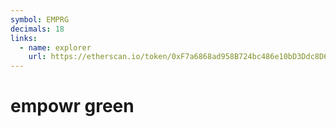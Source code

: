```yaml
---
symbol: EMPRG
decimals: 18
links:
  - name: explorer
    url: https://etherscan.io/token/0xF7a6868ad958B724bc486e10bD3Ddc8D63AA16c7
---
```


# empowr green
